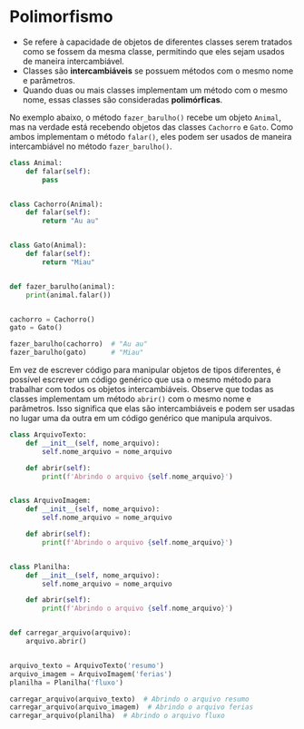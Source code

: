 # Polimorfismo


- Se refere à capacidade de objetos de diferentes classes serem tratados como se fossem da mesma classe, permitindo que eles sejam usados de maneira intercambiável.
- Classes são **intercambiáveis** se possuem métodos com o mesmo nome e parâmetros.
- Quando duas ou mais classes implementam um método com o mesmo nome, essas classes são consideradas **polimórficas**.

No exemplo abaixo, o método ``fazer_barulho()`` recebe um objeto ``Animal``, mas na verdade está recebendo objetos das classes ``Cachorro`` e ``Gato``. Como ambos implementam o método ``falar()``, eles podem ser usados de maneira intercambiável no método ``fazer_barulho()``.


````python
class Animal:
    def falar(self):
        pass


class Cachorro(Animal):
    def falar(self):
        return "Au au"


class Gato(Animal):
    def falar(self):
        return "Miau"


def fazer_barulho(animal):
    print(animal.falar())


cachorro = Cachorro()
gato = Gato()

fazer_barulho(cachorro)  # "Au au"
fazer_barulho(gato)      # "Miau"
````


Em vez de escrever código para manipular objetos de tipos diferentes, é possível escrever um código genérico que usa o mesmo método para trabalhar com todos os objetos intercambiáveis. Observe que todas as classes implementam um método ``abrir()`` com o mesmo nome e parâmetros. Isso significa que elas são intercambiáveis e podem ser usadas no lugar uma da outra em um código genérico que manipula arquivos.


````python
class ArquivoTexto:
    def __init__(self, nome_arquivo):
        self.nome_arquivo = nome_arquivo

    def abrir(self):
        print(f'Abrindo o arquivo {self.nome_arquivo}')


class ArquivoImagem:
    def __init__(self, nome_arquivo):
        self.nome_arquivo = nome_arquivo

    def abrir(self):
        print(f'Abrindo o arquivo {self.nome_arquivo}')


class Planilha:
    def __init__(self, nome_arquivo):
        self.nome_arquivo = nome_arquivo

    def abrir(self):
        print(f'Abrindo o arquivo {self.nome_arquivo}')


def carregar_arquivo(arquivo):
    arquivo.abrir()


arquivo_texto = ArquivoTexto('resumo')
arquivo_imagem = ArquivoImagem('ferias')
planilha = Planilha('fluxo')

carregar_arquivo(arquivo_texto)  # Abrindo o arquivo resumo
carregar_arquivo(arquivo_imagem)  # Abrindo o arquivo ferias
carregar_arquivo(planilha)  # Abrindo o arquivo fluxo
````